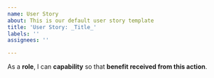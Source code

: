 ```yaml
---
name: User Story
about: This is our default user story template
title: 'User Story: _Title_'
labels: ''
assignees: ''

---
```


As a **role**, I can **capability** so that **benefit received from this action**.
